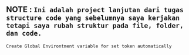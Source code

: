 ## NOTE  : ```Ini adalah project lanjutan dari tugas structure code yang sebelumnya saya kerjakan tetapi saya rubah struktur pada file, folder, dan code.```

```
Create Global Environtment variable for set token automatically
```